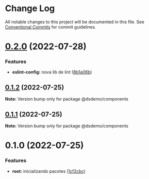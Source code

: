# Change Log

All notable changes to this project will be documented in this file.
See [Conventional Commits](https://conventionalcommits.org) for commit guidelines.

# [0.2.0](https://github.com/thiagobrolly/dsdemo/compare/@dsdemo/components@0.1.1...@dsdemo/components@0.2.0) (2022-07-28)


### Features

* **eslint-config:** nova lib de lint ([8b1a06b](https://github.com/thiagobrolly/dsdemo/commit/8b1a06bd338556d8b43d46f53bf45508960d7f1c))





## [0.1.2](https://github.com/thiagobrolly/dsdemo/compare/@dsdemo/components@0.1.1...@dsdemo/components@0.1.2) (2022-07-25)

**Note:** Version bump only for package @dsdemo/components





## [0.1.1](https://github.com/thiagobrolly/dsdemo/compare/@dsdemo/components@0.1.0...@dsdemo/components@0.1.1) (2022-07-25)

**Note:** Version bump only for package @dsdemo/components





# 0.1.0 (2022-07-25)


### Features

* **root:** inicializando pacotes ([1cf2cbc](https://github.com/thiagobrolly/dsdemo/commit/1cf2cbcec716478e8d394b1b4bd010c5c491cb69))
